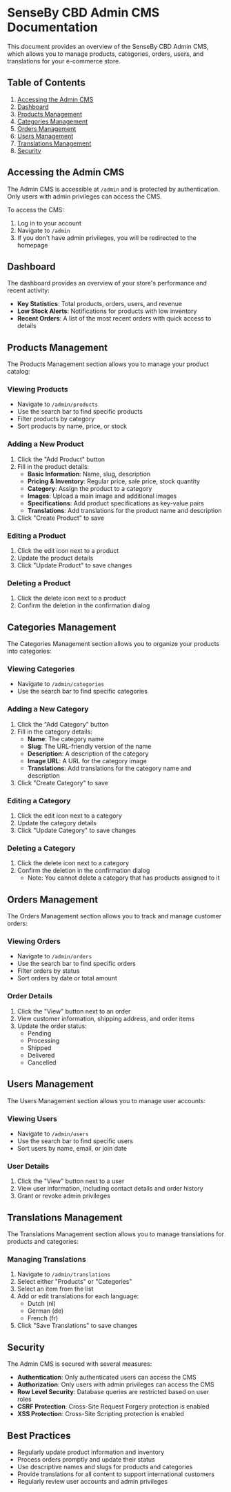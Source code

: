 # SenseBy CBD Admin CMS Documentation

This document provides an overview of the SenseBy CBD Admin CMS, which allows you to manage products, categories, orders, users, and translations for your e-commerce store.

## Table of Contents

1. [Accessing the Admin CMS](#accessing-the-admin-cms)
2. [Dashboard](#dashboard)
3. [Products Management](#products-management)
4. [Categories Management](#categories-management)
5. [Orders Management](#orders-management)
6. [Users Management](#users-management)
7. [Translations Management](#translations-management)
8. [Security](#security)

## Accessing the Admin CMS

The Admin CMS is accessible at `/admin` and is protected by authentication. Only users with admin privileges can access the CMS.

To access the CMS:
1. Log in to your account
2. Navigate to `/admin`
3. If you don't have admin privileges, you will be redirected to the homepage

## Dashboard

The dashboard provides an overview of your store's performance and recent activity:

- **Key Statistics**: Total products, orders, users, and revenue
- **Low Stock Alerts**: Notifications for products with low inventory
- **Recent Orders**: A list of the most recent orders with quick access to details

## Products Management

The Products Management section allows you to manage your product catalog:

### Viewing Products

- Navigate to `/admin/products`
- Use the search bar to find specific products
- Filter products by category
- Sort products by name, price, or stock

### Adding a New Product

1. Click the "Add Product" button
2. Fill in the product details:
   - **Basic Information**: Name, slug, description
   - **Pricing & Inventory**: Regular price, sale price, stock quantity
   - **Category**: Assign the product to a category
   - **Images**: Upload a main image and additional images
   - **Specifications**: Add product specifications as key-value pairs
   - **Translations**: Add translations for the product name and description
3. Click "Create Product" to save

### Editing a Product

1. Click the edit icon next to a product
2. Update the product details
3. Click "Update Product" to save changes

### Deleting a Product

1. Click the delete icon next to a product
2. Confirm the deletion in the confirmation dialog

## Categories Management

The Categories Management section allows you to organize your products into categories:

### Viewing Categories

- Navigate to `/admin/categories`
- Use the search bar to find specific categories

### Adding a New Category

1. Click the "Add Category" button
2. Fill in the category details:
   - **Name**: The category name
   - **Slug**: The URL-friendly version of the name
   - **Description**: A description of the category
   - **Image URL**: A URL for the category image
   - **Translations**: Add translations for the category name and description
3. Click "Create Category" to save

### Editing a Category

1. Click the edit icon next to a category
2. Update the category details
3. Click "Update Category" to save changes

### Deleting a Category

1. Click the delete icon next to a category
2. Confirm the deletion in the confirmation dialog
   - Note: You cannot delete a category that has products assigned to it

## Orders Management

The Orders Management section allows you to track and manage customer orders:

### Viewing Orders

- Navigate to `/admin/orders`
- Use the search bar to find specific orders
- Filter orders by status
- Sort orders by date or total amount

### Order Details

1. Click the "View" button next to an order
2. View customer information, shipping address, and order items
3. Update the order status:
   - Pending
   - Processing
   - Shipped
   - Delivered
   - Cancelled

## Users Management

The Users Management section allows you to manage user accounts:

### Viewing Users

- Navigate to `/admin/users`
- Use the search bar to find specific users
- Sort users by name, email, or join date

### User Details

1. Click the "View" button next to a user
2. View user information, including contact details and order history
3. Grant or revoke admin privileges

## Translations Management

The Translations Management section allows you to manage translations for products and categories:

### Managing Translations

1. Navigate to `/admin/translations`
2. Select either "Products" or "Categories"
3. Select an item from the list
4. Add or edit translations for each language:
   - Dutch (nl)
   - German (de)
   - French (fr)
5. Click "Save Translations" to save changes

## Security

The Admin CMS is secured with several measures:

- **Authentication**: Only authenticated users can access the CMS
- **Authorization**: Only users with admin privileges can access the CMS
- **Row Level Security**: Database queries are restricted based on user roles
- **CSRF Protection**: Cross-Site Request Forgery protection is enabled
- **XSS Protection**: Cross-Site Scripting protection is enabled

## Best Practices

- Regularly update product information and inventory
- Process orders promptly and update their status
- Use descriptive names and slugs for products and categories
- Provide translations for all content to support international customers
- Regularly review user accounts and admin privileges
